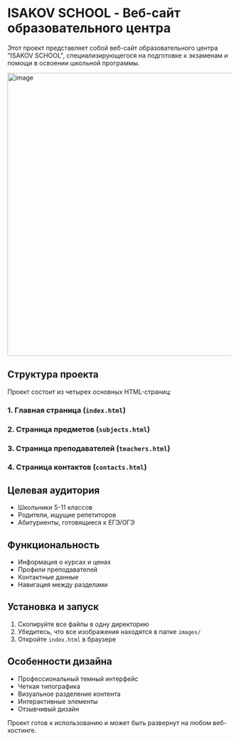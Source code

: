 # ISAKOV SCHOOL - Веб-сайт образовательного центра

Этот проект представляет собой веб-сайт образовательного центра "ISAKOV SCHOOL", специализирующегося на подготовке к экзаменам и помощи в освоении школьной программы.

<img width="642" height="637" alt="image" src="https://github.com/user-attachments/assets/edca2b06-14e5-4c0e-84a5-9fd01ae67e1c" />


## Структура проекта

Проект состоит из четырех основных HTML-страниц:

### 1. Главная страница (`index.html`)
### 2. Страница предметов (`subjects.html`)
### 3. Страница преподавателей (`teachers.html`)
### 4. Страница контактов (`contacts.html`)

## Целевая аудитория
- Школьники 5-11 классов
- Родители, ищущие репетиторов
- Абитуриенты, готовящиеся к ЕГЭ/ОГЭ

## Функциональность
- Информация о курсах и ценах
- Профили преподавателей
- Контактные данные
- Навигация между разделами

## Установка и запуск
1. Скопируйте все файлы в одну директорию
2. Убедитесь, что все изображения находятся в папке `images/`
3. Откройте `index.html` в браузере

## Особенности дизайна
- Профессиональный темный интерфейс
- Четкая типографика
- Визуальное разделение контента
- Интерактивные элементы
- Отзывчивый дизайн

Проект готов к использованию и может быть развернут на любом веб-хостинге.
